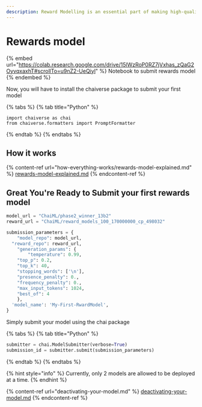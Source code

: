 ```yaml
---
description: Reward Modelling is an essential part of making high-quality models.
---
```


# Rewards model

{% embed url="https://colab.research.google.com/drive/15lWzRoP0RZ7jVxhas_zQaG2OyvqxaxhT#scrollTo=u9nZ2-UeQiyl" %}
Notebook to submit rewards model
{% endembed %}

Now, you will have to install the chaiverse package to submit your first model

{% tabs %}
{% tab title="Python" %}
```
import chaiverse as chai
from chaiverse.formatters import PromptFormatter
```
{% endtab %}
{% endtabs %}

## How it works

{% content-ref url="how-everything-works/rewards-model-explained.md" %}
[rewards-model-explained.md](how-everything-works/rewards-model-explained.md)
{% endcontent-ref %}

## Great You're Ready to Submit your first rewards model



```python
model_url = "ChaiML/phase2_winner_13b2"
reward_url = "ChaiML/reward_models_100_170000000_cp_498032"

submission_parameters = {
	"model_repo": model_url,
  "reward_repo": reward_url,
	"generation_params": {
		"temperature": 0.99,
    "top_p": 0.2,
    "top_k": 40,
    "stopping_words": ['\n'],
    "presence_penalty": 0.,
    "frequency_penalty": 0.,
    "max_input_tokens": 1024,
    "best_of": 4
	},
  'model_name': 'My-First-RwardModel',
}
```

Simply submit your model using the chai package

{% tabs %}
{% tab title="Python" %}
```python
submitter = chai.ModelSubmitter(verbose=True)
submission_id = submitter.submit(submission_parameters)
```
{% endtab %}
{% endtabs %}

{% hint style="info" %}
Currently, only 2 models are allowed to be deployed at a time.
{% endhint %}

{% content-ref url="deactivating-your-model.md" %}
[deactivating-your-model.md](deactivating-your-model.md)
{% endcontent-ref %}
